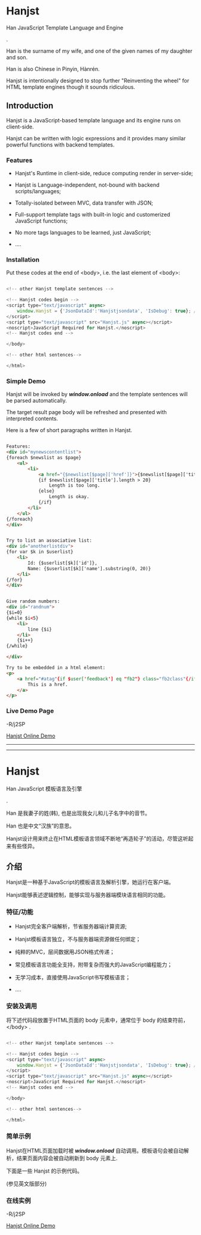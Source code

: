 # Hanjst
Han JavaScript Template Language and Engine

.

Han is the surname of my wife, and one of the given names of my daughter and son.

Han is also Chinese in Pinyin, Hànrén.

Hanjst is intentionally designed to stop further "Reinventing the wheel" for HTML template engines though it sounds ridiculous.

## Introduction

Hanjst is a JavaScript-based template language and its engine runs on client-side.

Hanjst can be written with logic expressions and it provides many similar powerful functions with backend templates.


### Features

+ Hanjst's Runtime in client-side, reduce computing render in server-side;

+ Hanjst is Language-independent, not-bound with backend scripts/languages;

+ Totally-isolated between MVC, data transfer with JSON;

+ Full-support template tags with built-in logic and customerized JavaScript functions;

+ No more tags languages to be learned, just JavaScript;

+ ....


### Installation

Put these codes at the end of &lt;body>, i.e. the last element of &lt;body>:

```javascript

<!-- other Hanjst template sentences -->

<!-- Hanjst codes begin -->
<script type="text/javascript" async>
    window.Hanjst = {'JsonDataId':'Hanjstjsondata', 'IsDebug': true}; // optional
</script>
<script type="text/javascript" src="Hanjst.js" async></script>
<noscript>JavaScript Required for Hanjst.</noscript>
<!-- Hanjst codes end -->

</body>

<!-- other html sentences-->

</html>

```


### Simple Demo

Hanjst will be invoked by ***window.onload*** and the template sentences will be parsed automatically.

The target result page body will be refreshed and presented with interpreted contents.

Here is a few of short paragraphs written in Hanjst. 

```html

Features:
<div id="mynewscontentlist">
{foreach $newslist as $page}
    <ul>
        <li>
            <a href="{$newslist[$page]['href']}">{$newslist[$page]['title']}</a>
            {if $newslist[$page]['title'].length > 20}
                Length is too long.
            {else}
                Length is okay.
            {/if}
        </li>
    </ul>
{/foreach}
</div>

```

```html

Try to list an associative list:
<div id="anotherlistdiv">
{for var $k in $userlist}
    <li>
        Id: {$userlist[$k]['id']}, 
        Name: {$userlist[$k]['name'].substring(0, 20)}
    </li>
{/for}
</div>

```

```html

Give random numbers:
<div id="randnum"> 
{$i=0}
{while $i<5}
    <li> 
        line {$i} 
    </li>
	{$i++}
{/while}

</div>


```

```html
Try to be embedded in a html element:
<p>
    <a href="#atag"{if $user['feedback'] eq "fb2"} class="fb2class"{/if}>
        This is a href.
    </a>
</p>

```


### Live Demo Page
-R/j2SP 

[Hanjst Online Demo](https://ufqi.com/dev/hanjst/Hanjst.demo.html)



---

---


# Hanjst
Han JavaScript 模板语言及引擎

.

Han 是我妻子的姓(韩), 也是出现我女儿和儿子名字中的音节。

Han 也是中文“汉族”的意思。

Hanjst设计用来终止在HTML模板语言领域不断地“再造轮子”的活动，尽管这听起来有些怪异。

## 介绍

Hanjst是一种基于JavaScript的模板语言及解析引擎，她运行在客户端。

Hanjst能够表述逻辑控制，能够实现与服务器端模块语言相同的功能。

### 特征/功能

+ Hanjst完全客户端解析，节省服务器端计算资源;

+ Hanjst模板语言独立，不与服务器端资源做任何绑定；

+ 纯粹的MVC，层间数据用JSON格式传递；

+ 常见模板语言功能全支持，附带复杂而强大的JavaScript编程能力；

+ 无学习成本，直接使用JavaScript书写模板语言；

+ ....


### 安装及调用

将下述代码段放置于HTML页面的 body 元素中，通常位于 body 的结束符前， &lt;/body> .

```javascript

<!-- other Hanjst template sentences -->

<!-- Hanjst codes begin -->
<script type="text/javascript" async>
    window.Hanjst = {'JsonDataId':'Hanjstjsondata', 'IsDebug': true}; // 可选的
</script>
<script type="text/javascript" src="Hanjst.js" async></script>
<noscript>JavaScript Required for Hanjst.</noscript>
<!-- Hanjst codes end -->

</body>

<!-- other html sentences-->

</html>

```

### 简单示例

Hanjst在HTML页面加载时被 ***window.onload*** 自动调用。模板语句会被自动解析，结果页面内容会被自动刷新到 body 元素上.

下面是一些 Hanjst 的示例代码。

(参见英文版部分)

### 在线实例
-R/j2SP 

[Hanjst Online Demo](https://ufqi.com/dev/hanjst/Hanjst.demo.html)
